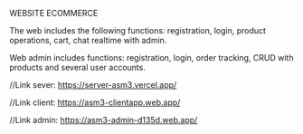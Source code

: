 WEBSITE ECOMMERCE

The web includes the following functions: registration, login, product operations, cart, chat realtime with admin.

Web admin includes functions: registration, login, order tracking, CRUD with products and several user accounts.

//Link sever:
https://server-asm3.vercel.app/

//Link client:
https://asm3-clientapp.web.app/

//Link admin:
https://asm3-admin-d135d.web.app/
